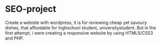 # SEO-project
Create a website with wordpress, it is for reviewing cheap yet savoury dishes, that affordable for highschool student, universitystudent. But in the first attempt, i were creating a responsive website by using HTML5/CSS3 and PHP.
